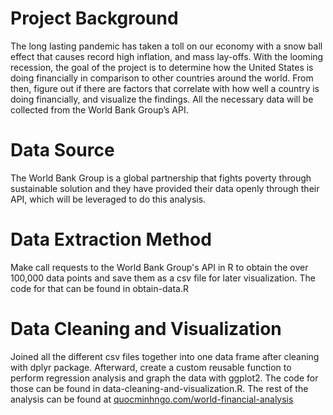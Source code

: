 # Project Background
The long lasting pandemic has taken a toll on our economy with a snow ball effect that causes record high inflation, and mass lay-offs. With the looming recession, 
the goal of the project is to determine how the United States is doing financially in comparison to other countries around the world. From then, figure out if there
are factors that correlate with how well a country is doing financially, and visualize the findings. All the necessary data will be collected from the World Bank 
Group’s API.

# Data Source

The World Bank Group is a global partnership that fights poverty through sustainable solution and they have provided their data openly through their API, which will be leveraged to do this analysis.

# Data Extraction Method

Make call requests to the World Bank Group's API in R to obtain the over 100,000 data points and save them as a csv file for later visualization. The code for 
that can be found in obtain-data.R

# Data Cleaning and Visualization

Joined all the different csv files together into one data frame after cleaning with dplyr package. Afterward, create a custom reusable function to perform regression analysis and graph the data with ggplot2. The code for those can be found in data-cleaning-and-visualization.R. The rest of the analysis can be found at 
<a href="https://quocminhngo.com/world-financial-analysis">quocminhngo.com/world-financial-analysis</a>


